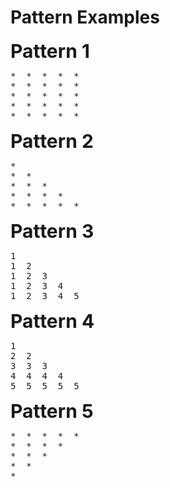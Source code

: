 # Pattern Examples

<span style="font-size:30px;"><b>Pattern 1</b></span>
<pre>
*  *  *  *  *
*  *  *  *  *
*  *  *  *  *
*  *  *  *  *
*  *  *  *  *
</pre>

<span style="font-size:30px;"><b>Pattern 2</b></span>
<pre>
*
*  *
*  *  *
*  *  *  *
*  *  *  *  *
</pre>

<span style="font-size:30px;"><b>Pattern 3</b></span>
<pre>
1
1  2
1  2  3
1  2  3  4
1  2  3  4  5
</pre>

<span style="font-size:30px;"><b>Pattern 4</b></span>
<pre>
1
2  2
3  3  3
4  4  4  4
5  5  5  5  5
</pre>

<span style="font-size:30px;"><b>Pattern 5</b></span>
<pre>
*  *  *  *  *
*  *  *  *
*  *  *
*  *
*
</pre>
